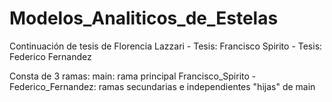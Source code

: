 # Modelos_Analiticos_de_Estelas
Continuación de tesis de Florencia Lazzari - Tesis: Francisco Spirito - Tesis: Federico Fernandez

Consta de 3 ramas:
main: rama principal
Francisco_Spirito - Federico_Fernandez: ramas secundarias e independientes "hijas" de main
